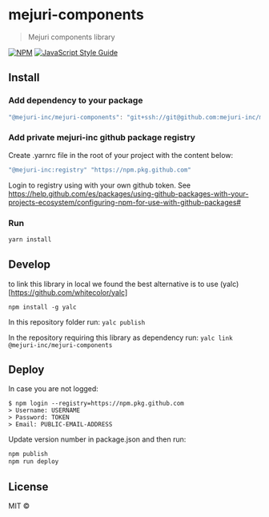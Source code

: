 # mejuri-components

> Mejuri components library

[![NPM](https://img.shields.io/npm/v/mejuri-components-2.svg)](https://www.npmjs.com/package/mejuri-components-2) [![JavaScript Style Guide](https://img.shields.io/badge/code_style-standard-brightgreen.svg)](https://standardjs.com)

## Install

### Add dependency to your package
```js
"@mejuri-inc/mejuri-components": "git+ssh://git@github.com:mejuri-inc/mejuri-components.git#{branch-name}"
```

### Add private mejuri-inc github package registry
Create .yarnrc file in the root of your project with the content below:
```js
"@mejuri-inc:registry" "https://npm.pkg.github.com"
```

Login to registry using with your own github token. See https://help.github.com/es/packages/using-github-packages-with-your-projects-ecosystem/configuring-npm-for-use-with-github-packages# 

### Run 
```bash 
yarn install
```

## Develop
to link this library in local we found the best alternative is to use (yalc)[https://github.com/whitecolor/yalc]

```npm install -g yalc```

In this repository folder run: 
```yalc publish```

In the repository requiring this library as dependency run:
```yalc link @mejuri-inc/mejuri-components```


## Deploy
In case you are not logged:
```
$ npm login --registry=https://npm.pkg.github.com
> Username: USERNAME
> Password: TOKEN
> Email: PUBLIC-EMAIL-ADDRESS
```
Update version number in package.json and then run:
```sh
npm publish
npm run deploy
```


## License

MIT © [](https://github.com/)
